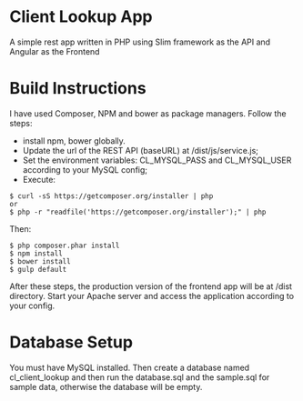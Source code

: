# Client Lookup App
A simple rest app written in PHP using Slim framework as the API and Angular as the Frontend

# Build Instructions
I have used Composer, NPM and bower as package managers. Follow the steps:
- install npm, bower globally.
- Update the url of the REST API (baseURL) at /dist/js/service.js;
- Set the environment variables: CL_MYSQL_PASS and CL_MYSQL_USER according to your MySQL config;
- Execute:
```
$ curl -sS https://getcomposer.org/installer | php
or
$ php -r "readfile('https://getcomposer.org/installer');" | php
```
Then:
```
$ php composer.phar install
$ npm install
$ bower install
$ gulp default
```
After these steps, the production version of the frontend app will be at /dist directory.
Start your Apache server and access the application according to your config.

# Database Setup
You must have MySQL installed. Then create a database named cl_client_lookup and then run the database.sql and the sample.sql for sample data, otherwise the database will be empty.